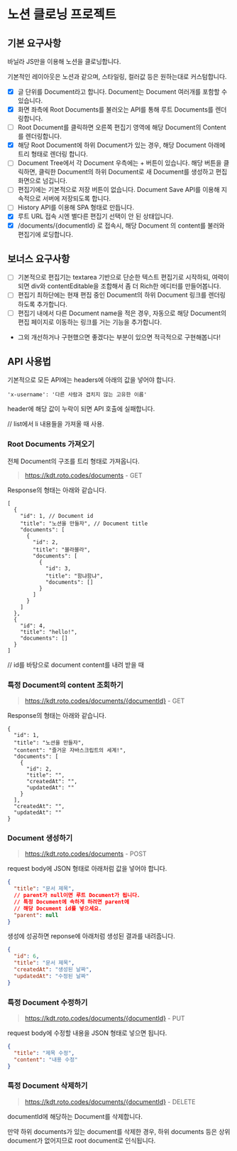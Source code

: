 # 노션 클로닝 프로젝트

## 기본 요구사항

바닐라 JS만을 이용해 노션을 클로닝합니다.

기본적인 레이아웃은 노션과 같으며, 스타일링, 컬러값 등은 원하는대로 커스텀합니다.

  - [x] 글 단위를 Document라고 합니다. Document는 Document 여러개를 포함할 수 있습니다.
- [x]  화면 좌측에 Root Documents를 불러오는 API를 통해 루트 Documents를 렌더링합니다.
  - [ ]  Root Document를 클릭하면 오른쪽 편집기 영역에 해당 Document의 Content를 렌더링합니다.
  - [x] 해당 Root Document에 하위 Document가 있는 경우, 해당 Document 아래에 트리 형태로 렌더링 합니다.
  - [ ] Document Tree에서 각 Document 우측에는 + 버튼이 있습니다. 해당 버튼을 클릭하면, 클릭한 Document의 하위 Document로 새 Document를 생성하고 편집화면으로 넘깁니다.
- [ ] 편집기에는 기본적으로 저장 버튼이 없습니다. Document Save API를 이용해 지속적으로 서버에 저장되도록 합니다.
- [ ]  History API를 이용해 SPA 형태로 만듭니다.
  - [x]  루트 URL 접속 시엔 별다른 편집기 선택이 안 된 상태입니다.
  - [x] /documents/{documentId} 로 접속시, 해당 Document 의 content를 불러와 편집기에 로딩합니다.

## 보너스 요구사항

- [ ] 기본적으로 편집기는 textarea 기반으로 단순한 텍스트 편집기로 시작하되, 여력이 되면 div와 contentEditable을 조합해서 좀 더 Rich한 에디터를 만들어봅니다.
- [ ] 편집기 최하단에는 현재 편집 중인 Document의 하위 Document 링크를 렌더링하도록 추가합니다. 
- [ ] 편집기 내에서 다른 Document name을 적은 경우, 자동으로 해당 Document의 편집 페이지로 이동하는 링크를 거는 기능을 추가합니다.
- 그외 개선하거나 구현했으면 좋겠다는 부분이 있으면 적극적으로 구현해봅니다!

## API 사용법

기본적으로 모든 API에는 headers에 아래의 값을 넣어야 합니다.

```
'x-username': '다른 사람과 겹치지 않는 고유한 이름'
```

header에 해당 값이 누락이 되면 API 호출에 실패합니다.

// list에서 li 내용들을 가져올 때 사용.
### Root Documents 가져오기

전체 Document의 구조를 트리 형태로 가져옵니다.

> https://kdt.roto.codes/documents - GET

Response의 형태는 아래와 같습니다.
```
[
  {
    "id": 1, // Document id
    "title": "노션을 만들자", // Document title
    "documents": [
      {
        "id": 2,
        "title": "블라블라",
        "documents": [
          {
            "id": 3,
            "title": "함냐함냐",
            "documents": []
          }
        ]
      }
    ]
  },
  {
    "id": 4,
    "title": "hello!",
    "documents": []
  }
]
```

// id를 바탕으로 document content를 내려 받을 때
### 특정 Document의 content 조회하기

> https://kdt.roto.codes/documents/{documentId} - GET

Response의 형태는 아래와 같습니다.

```
{
  "id": 1,
  "title": "노션을 만들자",
  "content": "즐거운 자바스크립트의 세계!",
  "documents": [
    {
      "id": 2,
      "title": "",
      "createdAt": "",
      "updatedAt": ""
    }
  ],
  "createdAt": "",
  "updatedAt": ""
}
```

### Document 생성하기

> https://kdt.roto.codes/documents - POST

request body에 JSON 형태로 아래처럼 값을 넣어야 합니다.

```json
{
  "title": "문서 제목",
  // parent가 null이면 루트 Document가 됩니다.
  // 특정 Document에 속하게 하려면 parent에
  // 해당 Document id를 넣으세요.
  "parent": null
}
```

생성에 성공하면 reponse에 아래처럼 생성된 결과를 내려줍니다.

```json
{
  "id": 6,
  "title": "문서 제목",
  "createdAt": "생성된 날짜",
  "updatedAt": "수정된 날짜"
}
```

### 특정 Document 수정하기

> https://kdt.roto.codes/documents/{documentId} - PUT

request body에 수정할 내용을 JSON 형태로 넣으면 됩니다.
```json
{
  "title": "제목 수정",
  "content": "내용 수정"
}
```

### 특정 Document 삭제하기

> https://kdt.roto.codes/documents/{documentId} - DELETE

documentId에 해당하는 Document를 삭제합니다.

만약 하위 documents가 있는 document를 삭제한 경우, 하위 documents 등은 상위 document가 없어지므로 root document로 인식됩니다.
